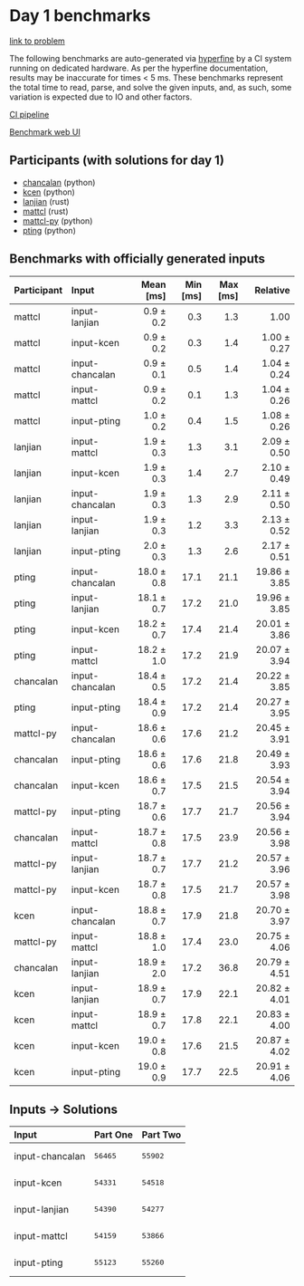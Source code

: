 # Day 1 benchmarks

[link to problem](https://adventofcode.com/2023/day/1)

The following benchmarks are auto-generated via
[hyperfine](https://github.com/sharkdp/hyperfine) by a CI system running on
dedicated hardware. As per the hyperfine documentation, results may be
inaccurate for times < 5 ms. These benchmarks represent the total time to read,
parse, and solve the given inputs, and, as such, some variation is expected due
to IO and other factors.

[CI pipeline](http://ci.papercode.net:8080/teams/main/pipelines/aoc2023)

[Benchmark web UI](https://aoc.ancalagon.black)


## Participants (with solutions for day 1)

- [chancalan](https://github.com/chancalan/aoc2023) (python)
- [kcen](https://github.com/kcen/aoc2023) (python)
- [lanjian](https://github.com/lanjian/aoc-2023) (rust)
- [mattcl](https://github.com/mattcl/aoc2023) (rust)
- [mattcl-py](https://github.com/mattcl/aoc2023-py) (python)
- [pting](https://github.com/pting/aoc2023) (python)


## Benchmarks with officially generated inputs

| Participant | Input | Mean [ms] | Min [ms] | Max [ms] | Relative |
|:---|:---|---:|---:|---:|---:|
| mattcl | input-lanjian | 0.9 ± 0.2 | 0.3 | 1.3 | 1.00 |
| mattcl | input-kcen | 0.9 ± 0.2 | 0.3 | 1.4 | 1.00 ± 0.27 |
| mattcl | input-chancalan | 0.9 ± 0.1 | 0.5 | 1.4 | 1.04 ± 0.24 |
| mattcl | input-mattcl | 0.9 ± 0.2 | 0.1 | 1.3 | 1.04 ± 0.26 |
| mattcl | input-pting | 1.0 ± 0.2 | 0.4 | 1.5 | 1.08 ± 0.26 |
| lanjian | input-mattcl | 1.9 ± 0.3 | 1.3 | 3.1 | 2.09 ± 0.50 |
| lanjian | input-kcen | 1.9 ± 0.3 | 1.4 | 2.7 | 2.10 ± 0.49 |
| lanjian | input-chancalan | 1.9 ± 0.3 | 1.3 | 2.9 | 2.11 ± 0.50 |
| lanjian | input-lanjian | 1.9 ± 0.3 | 1.2 | 3.3 | 2.13 ± 0.52 |
| lanjian | input-pting | 2.0 ± 0.3 | 1.3 | 2.6 | 2.17 ± 0.51 |
| pting | input-chancalan | 18.0 ± 0.8 | 17.1 | 21.1 | 19.86 ± 3.85 |
| pting | input-lanjian | 18.1 ± 0.7 | 17.2 | 21.0 | 19.96 ± 3.85 |
| pting | input-kcen | 18.2 ± 0.7 | 17.4 | 21.4 | 20.01 ± 3.86 |
| pting | input-mattcl | 18.2 ± 1.0 | 17.2 | 21.9 | 20.07 ± 3.94 |
| chancalan | input-chancalan | 18.4 ± 0.5 | 17.2 | 21.4 | 20.22 ± 3.85 |
| pting | input-pting | 18.4 ± 0.9 | 17.2 | 21.4 | 20.27 ± 3.95 |
| mattcl-py | input-chancalan | 18.6 ± 0.6 | 17.6 | 21.2 | 20.45 ± 3.91 |
| chancalan | input-pting | 18.6 ± 0.6 | 17.6 | 21.8 | 20.49 ± 3.93 |
| chancalan | input-kcen | 18.6 ± 0.7 | 17.5 | 21.5 | 20.54 ± 3.94 |
| mattcl-py | input-pting | 18.7 ± 0.6 | 17.7 | 21.7 | 20.56 ± 3.94 |
| chancalan | input-mattcl | 18.7 ± 0.8 | 17.5 | 23.9 | 20.56 ± 3.98 |
| mattcl-py | input-lanjian | 18.7 ± 0.7 | 17.7 | 21.2 | 20.57 ± 3.96 |
| mattcl-py | input-kcen | 18.7 ± 0.8 | 17.5 | 21.7 | 20.57 ± 3.98 |
| kcen | input-chancalan | 18.8 ± 0.7 | 17.9 | 21.8 | 20.70 ± 3.97 |
| mattcl-py | input-mattcl | 18.8 ± 1.0 | 17.4 | 23.0 | 20.75 ± 4.06 |
| chancalan | input-lanjian | 18.9 ± 2.0 | 17.2 | 36.8 | 20.79 ± 4.51 |
| kcen | input-lanjian | 18.9 ± 0.7 | 17.9 | 22.1 | 20.82 ± 4.01 |
| kcen | input-mattcl | 18.9 ± 0.7 | 17.8 | 22.1 | 20.83 ± 4.00 |
| kcen | input-kcen | 19.0 ± 0.8 | 17.6 | 21.5 | 20.87 ± 4.02 |
| kcen | input-pting | 19.0 ± 0.9 | 17.7 | 22.5 | 20.91 ± 4.06 |


## Inputs -> Solutions

| Input | Part One | Part Two |
|:---|:---|:---|
|input-chancalan|<pre>56465</pre>|<pre>55902</pre>|
|input-kcen|<pre>54331</pre>|<pre>54518</pre>|
|input-lanjian|<pre>54390</pre>|<pre>54277</pre>|
|input-mattcl|<pre>54159</pre>|<pre>53866</pre>|
|input-pting|<pre>55123</pre>|<pre>55260</pre>|